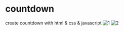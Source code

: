 # countdown
create countdown with html &amp; css &amp; javascript 
![1](https://user-images.githubusercontent.com/59051643/140168085-08bcb4ff-44a2-43bd-8617-b61700b2ff60.PNG)
![2](https://user-images.githubusercontent.com/59051643/140169048-d64e77b9-73c0-4f54-9b60-17f43a1b6e78.PNG)
